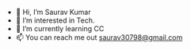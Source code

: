 - 👋 Hi, I’m Saurav Kumar
- 👀 I’m interested in Tech.
- 🌱 I’m currently learning CC
- 📫 You can reach me out saurav30798@gmail.com

<!---
ameashish/ameashish is a ✨ special ✨ repository because its `README.md` (this file) appears on your GitHub profile.
You can click the Preview link to take a look at your changes.
--->
